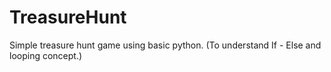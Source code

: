 # TreasureHunt
Simple treasure hunt game using basic python. (To understand If - Else and looping concept.)
